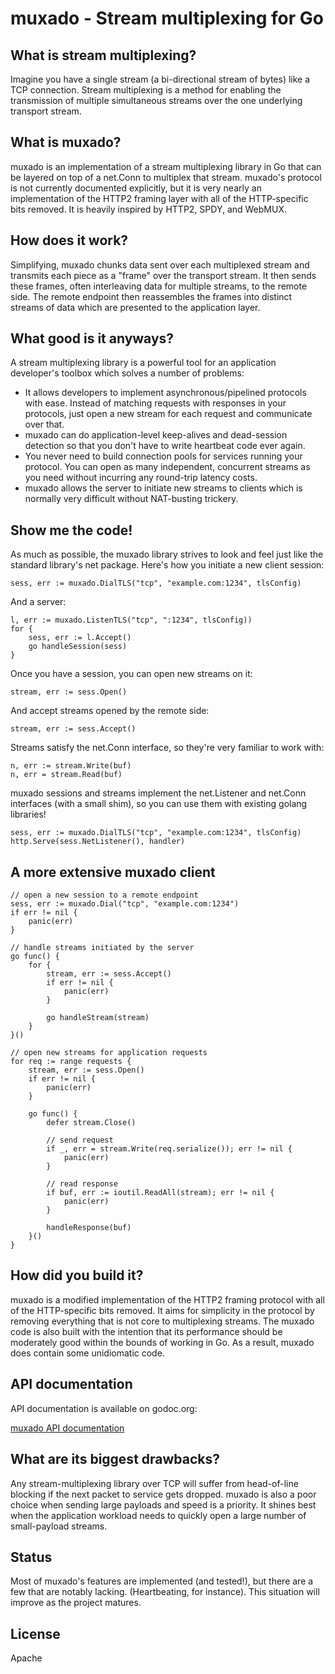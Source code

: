 # muxado - Stream multiplexing for Go

## What is stream multiplexing?
Imagine you have a single stream (a bi-directional stream of bytes) like a TCP connection. Stream multiplexing
is a method for enabling the transmission of multiple simultaneous streams over the one underlying transport stream.

## What is muxado?
muxado is an implementation of a stream multiplexing library in Go that can be layered on top of a net.Conn to multiplex that stream.
muxado's protocol is not currently documented explicitly, but it is very nearly an implementation of the HTTP2
framing layer with all of the HTTP-specific bits removed. It is heavily inspired by HTTP2, SPDY, and WebMUX.

## How does it work?
Simplifying, muxado chunks data sent over each multiplexed stream and transmits each piece
as a "frame" over the transport stream. It then sends these frames,
often interleaving data for multiple streams, to the remote side.
The remote endpoint then reassembles the frames into distinct streams
of data which are presented to the application layer.

## What good is it anyways?
A stream multiplexing library is a powerful tool for an application developer's toolbox which solves a number of problems:

- It allows developers to implement asynchronous/pipelined protocols with ease. Instead of matching requests with responses in your protocols, just open a new stream for each request and communicate over that.
- muxado can do application-level keep-alives and dead-session detection so that you don't have to write heartbeat code ever again.
- You never need to build connection pools for services running your protocol. You can open as many independent, concurrent streams as you need without incurring any round-trip latency costs.
- muxado allows the server to initiate new streams to clients which is normally very difficult without NAT-busting trickery.

## Show me the code!
As much as possible, the muxado library strives to look and feel just like the standard library's net package. Here's how you initiate a new client session:

    sess, err := muxado.DialTLS("tcp", "example.com:1234", tlsConfig)
    
And a server:

    l, err := muxado.ListenTLS("tcp", ":1234", tlsConfig))
    for {
        sess, err := l.Accept()
        go handleSession(sess)
    }

Once you have a session, you can open new streams on it:

    stream, err := sess.Open()

And accept streams opened by the remote side:

    stream, err := sess.Accept()

Streams satisfy the net.Conn interface, so they're very familiar to work with:
    
    n, err := stream.Write(buf)
    n, err = stream.Read(buf)
    
muxado sessions and streams implement the net.Listener and net.Conn interfaces (with a small shim), so you can use them with existing golang libraries!

    sess, err := muxado.DialTLS("tcp", "example.com:1234", tlsConfig)
    http.Serve(sess.NetListener(), handler)

## A more extensive muxado client

    // open a new session to a remote endpoint
    sess, err := muxado.Dial("tcp", "example.com:1234")
    if err != nil {
	    panic(err)
    }

    // handle streams initiated by the server
    go func() {
	    for {
		    stream, err := sess.Accept()
		    if err != nil {
			    panic(err)
		    }

		    go handleStream(stream)
	    }
    }()

    // open new streams for application requests
    for req := range requests {
	    stream, err := sess.Open()
	    if err != nil {
		    panic(err)
	    }

	    go func() {
		    defer stream.Close()

		    // send request
		    if _, err = stream.Write(req.serialize()); err != nil {
			    panic(err)
		    }

		    // read response
		    if buf, err := ioutil.ReadAll(stream); err != nil {
			    panic(err)
		    }

		    handleResponse(buf)
	    }()
    }

## How did you build it?
muxado is a modified implementation of the HTTP2 framing protocol with all of the HTTP-specific bits removed. It aims
for simplicity in the protocol by removing everything that is not core to multiplexing streams. The muxado code
is also built with the intention that its performance should be moderately good within the bounds of working in Go. As a result,
muxado does contain some unidiomatic code.

## API documentation
API documentation is available on godoc.org:

[muxado API documentation](https://godoc.org/github.com/inconshreveable/muxado)

## What are its biggest drawbacks?
Any stream-multiplexing library over TCP will suffer from head-of-line blocking if the next packet to service gets dropped.
muxado is also a poor choice when sending large payloads and speed is a priority.
It shines best when the application workload needs to quickly open a large number of small-payload streams.

## Status
Most of muxado's features are implemented (and tested!), but there are a few that are notably lacking. (Heartbeating, for instance).
This situation will improve as the project matures.

## License
Apache
